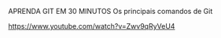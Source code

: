 APRENDA GIT EM 30 MINUTOS
Os principais comandos de Git

https://www.youtube.com/watch?v=Zwv9qRyVeU4
